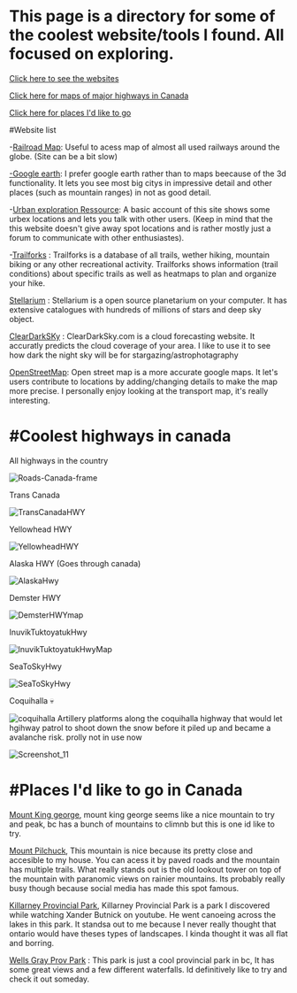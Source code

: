 # This page is a directory for some of the coolest website/tools I found. All focused on exploring.

[Click here to see the websites](#Website-list)

[Click here for maps of major highways in Canada](#Coolest-highways-in-canada)

[Click here for places I'd like to go](#Places-I'd-like-to-go-in-Canada)






#Website list

-[Railroad Map](https://openrailwaymap.org/): Useful to acess map of almost all used railways around the globe. (Site can be a bit slow)

[-Google earth](https://earth.google.com/web/@59.23243203,-118.63634219,747.39594652a,1252734.83597472d,35y,15.61736416h,11.48405004t,-0r/data=OgMKATA): I prefer google earth rather than to maps beecause of the 3d functionality. It lets you see most big citys in impressive detail and other places (such as mountain ranges) in not as good detail. 

-[Urban exploration Ressource](https://www.uer.ca/): A basic account of this site shows some urbex locations and lets you talk with other users. (Keep in mind that the this website doesn't give away spot locations and is rather mostly just a forum to communicate with other enthusiastes).

-[Trailforks](https://www.trailforks.com/trails/) : Trailforks is a database of all trails, wether hiking, mountain biking or any other recreational activity. Trailforks shows information (trail conditions) about specific trails as well as heatmaps to plan and organize your hike. 

[Stellarium](https://stellarium-web.org/) : Stellarium is a open source planetarium on your computer. It has extensive catalogues with hundreds of millions of stars and deep sky object. 

[ClearDarkSKy](https://www.cleardarksky.com/) : ClearDarkSky.com is a cloud forecasting website. It accuratly predicts the cloud coverage of your area. I like to use it to see how dark the night sky will be for stargazing/astrophotagraphy

[OpenStreetMap](https://www.openstreetmap.org/): Open street map is a more accurate google maps. It let's users contribute to locations by adding/changing details to make the map more precise. I personally enjoy looking at the transport map, it's really interesting. 




# #Coolest highways in canada 
All highways in the country 

![Roads-Canada-frame](https://github.com/DetectiveCow/DetectiveCow.github.io/assets/84587584/3885383e-ab27-4e23-9cbe-9f6b2d3aeac9) 


Trans Canada

![TransCanadaHWY](https://github.com/DetectiveCow/DetectiveCow.github.io/assets/84587584/23ac891a-8180-4123-a8ac-487a6c92413d)


Yellowhead HWY

![YellowheadHWY](https://github.com/DetectiveCow/DetectiveCow.github.io/assets/84587584/27b1fae5-da0a-4d11-a2bc-605e35e83bab)


Alaska HWY (Goes through canada)

![AlaskaHwy](https://github.com/DetectiveCow/DetectiveCow.github.io/assets/84587584/bbcc6403-e663-4576-b785-665233144f89)


Demster HWY

![DemsterHWYmap](https://github.com/DetectiveCow/DetectiveCow.github.io/assets/84587584/dd3cae3b-83e0-4683-a24c-6f4384851e45)


InuvikTuktoyatukHwy

![InuvikTuktoyatukHwyMap](https://github.com/DetectiveCow/DetectiveCow.github.io/assets/84587584/09322734-1ce0-49a1-872d-c8d8dc6eceda)


SeaToSkyHwy 

![SeaToSkyHwy](https://github.com/DetectiveCow/DetectiveCow.github.io/assets/84587584/1d8c9d8f-5e5a-44b0-bc38-24ad20eb323b)


Coquihalla 💀

![coquihalla](https://github.com/DetectiveCow/DetectiveCow.github.io/assets/84587584/80604ba3-b6af-4da4-b263-63ae33a4d4fb)
 Artillery platforms along the coquihalla highway that would let hgihway patrol to shoot down the snow before it piled up and became a avalanche risk. prolly not in use now

![Screenshot_11](https://github.com/DetectiveCow/DetectiveCow.github.io/assets/84587584/11d2df93-88fe-4021-b2fa-53cb5b6acd81)



# #Places I'd like to go in Canada
[Mount King george](https://www.google.com/maps/place/Mount+King+George/@48.0578807,-139.7264798,5z/data=!4m11!1m3!11m2!2sBVJXwAraR4jtRVQhQPDRHO5OP1pf4g!3e2!3m6!1s0x537087a5491fbe89:0xa5512cda70a1ea36!8m2!3d50.5963888!4d-115.405!15sCgEqkgEEcGVha-ABAA!16s%2Fg%2F11clg_50xf?entry=ttu), mount king george seems like a nice mountain to try and peak, bc has a bunch of mountains to climnb but this is one id like to try. 

[Mount Pilchuck](https://www.google.com/maps/place/Mt+Pilchuck/@48.0578807,-139.7264798,5z/data=!4m11!1m3!11m2!2sBVJXwAraR4jtRVQhQPDRHO5OP1pf4g!3e2!3m6!1s0x549ab43233fd5bad:0xf0dcde198862fd33!8m2!3d48.0578807!4d-121.7967923!15sCgEqWgMiASqSAQRwZWFr4AEA!16zL20vMGc2bjFt?entry=ttu), This mountain is nice because its pretty close and accesible to my house. You can acess it by paved roads and the mountain has multiple trails. What really stands out is the old lookout tower on top of the mountain with paranomic views on rainier mountains. Its probably really busy though because social media has made this spot famous. 

[Killarney Provincial Park](https://www.google.com/maps/place/Killarney+Provincial+Park/@52.3792586,-130.6518843,5z/data=!4m11!1m3!11m2!2sBVJXwAraR4jtRVQhQPDRHO5OP1pf4g!3e2!3m6!1s0x4d2e6c5ae9793ae1:0xab0f543d9d07100e!8m2!3d46.0130463!4d-81.4017487!15sCgEqWgMiASqSAQRwYXJr4AEA!16zL20vMDkyNjN4?entry=ttu), Killarney Provincial Park is a park I discovered while watching Xander Butnick on youtube. He went canoeing across the lakes in this park. It standsa out to me because I never really thought that ontario would have theses types of landscapes. I kinda thought it was all flat and borring. 

[Wells Gray Prov Park](https://www.google.com/maps/place/Wells+Gray+Provincial+Park/@52.3792586,-130.6518843,5z/data=!4m11!1m3!11m2!2sBVJXwAraR4jtRVQhQPDRHO5OP1pf4g!3e2!3m6!1s0x5381dbc505522a19:0x9d5c0a9146193d59!8m2!3d52.3792586!4d-120.1050093!15sCgEqWgMiASqSAQRwYXJr4AEA!16zL20vMDhiYnlm?entry=ttu) : This park is just a cool provincial park in bc, It has some great views and a few different waterfalls. Id definitively like to try and check it out someday. 
